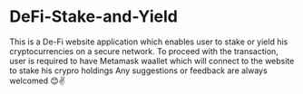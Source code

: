 # DeFi-Stake-and-Yield
This is a De-Fi website application which enables user to stake or yield his cryptocurrencies on a secure network. To proceed with the transaction, user is required to have Metamask waallet which will connect to the website to stake his crypro holdings
Any suggestions or feedback are always welcomed 😊✌
